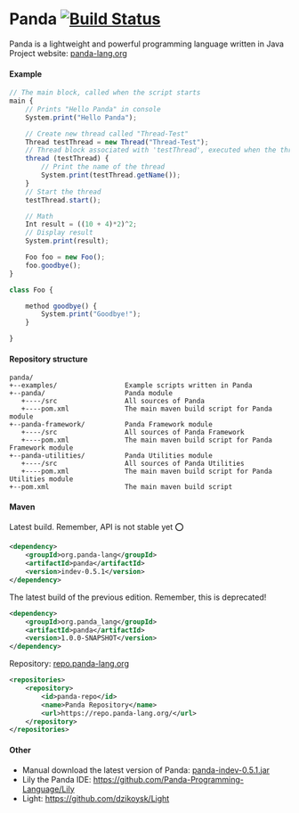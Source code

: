 # Panda [![Build Status](https://travis-ci.org/Panda-Programming-Language/Panda.svg?branch=master)](https://travis-ci.org/Panda-Programming-Language/Panda)
Panda is a lightweight and powerful programming language written in Java<br>
Project website: [panda-lang.org](https://panda-lang.org/)

#### Example
```javascript
// The main block, called when the script starts
main {
    // Prints "Hello Panda" in console
    System.print("Hello Panda");

    // Create new thread called "Thread-Test"
    Thread testThread = new Thread("Thread-Test");
    // Thread block associated with 'testThread', executed when the thread starts
    thread (testThread) {
        // Print the name of the thread
        System.print(testThread.getName());
    }
    // Start the thread
    testThread.start();

    // Math
    Int result = ((10 + 4)*2)^2;
    // Display result
    System.print(result);

    Foo foo = new Foo();
    foo.goodbye();
}

class Foo {

    method goodbye() {
        System.print("Goodbye!");
    }

}
```

#### Repository structure
```
panda/
+--examples/                 Example scripts written in Panda
+--panda/                    Panda module
   +----/src                 All sources of Panda
   +----pom.xml              The main maven build script for Panda module
+--panda-framework/          Panda Framework module
   +----/src                 All sources of Panda Framework
   +----pom.xml              The main maven build script for Panda Framework module
+--panda-utilities/          Panda Utilities module
   +----/src                 All sources of Panda Utilities
   +----pom.xml              The main maven build script for Panda Utilities module
+--pom.xml                   The main maven build script
```

#### Maven
Latest build. Remember, API is not stable yet :o:

```xml
<dependency>
    <groupId>org.panda-lang</groupId>
    <artifactId>panda</artifactId>
    <version>indev-0.5.1</version>
</dependency>
```

The latest build of the previous edition. Remember, this is deprecated!

```xml
<dependency>
    <groupId>org.panda_lang</groupId>
    <artifactId>panda</artifactId>
    <version>1.0.0-SNAPSHOT</version>
</dependency>
```

Repository: [repo.panda-lang.org](https://repo.panda-lang.org/)

```xml
<repositories>
    <repository>
        <id>panda-repo</id>
        <name>Panda Repository</name>
        <url>https://repo.panda-lang.org/</url>
    </repository>
</repositories>
```

#### Other
- Manual download the latest version of Panda: [panda-indev-0.5.1.jar](https://repo.panda-lang.org/org/panda-lang/panda/indev-0.5.1/panda-indev-0.5.1.jar)
- Lily the Panda IDE: https://github.com/Panda-Programming-Language/Lily <br>
- Light: https://github.com/dzikoysk/Light
